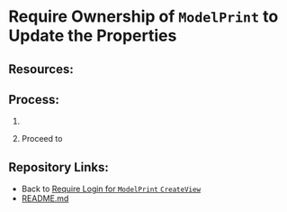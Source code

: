 # Require Ownership of `ModelPrint` to Update the Properties

## Resources:

## Process:

1. 





1. Proceed to 

## Repository Links:
* Back to [Require Login for `ModelPrint` `CreateView`](./10_require_login_for_create_model_print.md)
* [README.md](../README.md)
